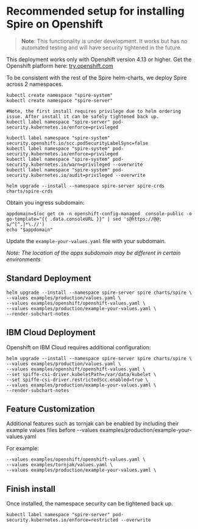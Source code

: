# Recommended setup for installing Spire on Openshift

> **Note**: This functionality is under development. It works but has no automated testing and will have security tightened in the future.

This deployment works only with Openshift version 4.13 or higher. Get the Openshift platform here: [try.openshift.com](try.openshift.com)

To be consistent with the rest of the Spire helm-charts,
we deploy Spire across 2 namespaces.

```shell
kubectl create namespace "spire-system"
kubectl create namespace "spire-server"

#Note, the first install requires privilege due to helm ordering issue. After install it can be safely tightened back up.
kubectl label namespace "spire-server" pod-security.kubernetes.io/enforce=privileged

kubectl label namespace "spire-system" security.openshift.io/scc.podSecurityLabelSync=false
kubectl label namespace "spire-system" pod-security.kubernetes.io/enforce=privileged
kubectl label namespace "spire-system" pod-security.kubernetes.io/warn=privileged --overwrite
kubectl label namespace "spire-system" pod-security.kubernetes.io/audit=privileged --overwrite

helm upgrade --install --namespace spire-server spire-crds charts/spire-crds
```

Obtain you ingress subdomain:

```shell
appdomain=$(oc get cm -n openshift-config-managed  console-public -o go-template="{{ .data.consoleURL }}" | sed 's@https://@@; s/^[^.]*\.//')
echo "$appdomain"
```

Update the `example-your-values.yaml` file with your subdomain.

_Note: The location of the apps subdomain may be different in certain environments_

## Standard Deployment

```shell
helm upgrade --install --namespace spire-server spire charts/spire \
--values examples/production/values.yaml \
--values examples/openshift/openshift-values.yaml \
--values examples/production/example-your-values.yaml \
--render-subchart-notes
```

## IBM Cloud Deployment

Openshift on IBM Cloud requires additional configuration:

```shell
helm upgrade --install --namespace spire-server spire charts/spire \
--values examples/production/values.yaml \
--values examples/openshift/openshift-values.yaml \
--set spiffe-csi-driver.kubeletPath=/var/data/kubelet \
--set spiffe-csi-driver.restrictedScc.enabled=true \
--values examples/production/example-your-values.yaml \
--render-subchart-notes
```

## Feature Customization

Additional features such as tornjak can be enabled by including their example values files before --values examples/production/example-your-values.yaml

For example:
```
--values examples/openshift/openshift-values.yaml \
--values examples/tornjak/values.yaml \
--values examples/production/example-your-values.yaml \
```

## Finish install

Once installed, the namespace security can be tightened back up.
```shell
kubectl label namespace "spire-server" pod-security.kubernetes.io/enforce=restricted --overwrite
```
